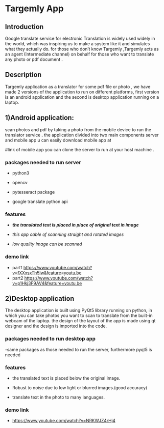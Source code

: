 # Targemly App

## Introduction
Google translate service for electronic Translation is widely used widely in the world,
which was inspiring us to make a system like it and simulates what they actually do.
for those who don’t know Targemly ,Targemly acts as an agent (Intermediate channel) on
behalf for those who want to translate any photo or pdf document .

## Description

 Targemly application as a translator for some pdf file or photo ,
 we have made 2 versions of the application to run on different platforms,
 first version is an android application and the second is desktop application running on a laptop.
 
  
 ## 1)Android application:
 
scan photos and pdf by taking a photo from the mobile device to run the translator service .
the application divided into two main components server and mobile app 
u can easily download mobile app at

#link of mobile app 
you can  clone the server to run at your host machine .

### packages needed to run server 
- python3 

- opencv

- pytesseract package

- google translate python api  

### features  

- *__the translated text is placed in place of original text in image__* 

- *this app cable of scanning  straight and rotated images* 

- *low quality image  can  be scanned* 

### demo link 
- part1 https://www.youtube.com/watch?v=fXXxsxTh5Iw&feature=youtu.be 
- part2  https://www.youtube.com/watch?v=p1Hkj3F9AV4&feature=youtu.be





## 2)Desktop application

 The desktop application is built using PyQt5 library running on python,
 in which you can take photos you want to scan to translate from the built-in webcam of the laptop.
 the design of the layout of the app is made using qt designer and the design is imported into the code.
 
 
 ### packages needed to run desktop app
 -same packages as those needed to run the server, furthermore pyqt5 is needed
 
 
 ### features  

- the translated text is placed below the original image.

- Robust to noise due to low light or blurred images.(good accuracy)

- translate text in the photo to many languages.
 
 
### demo link 
- https://www.youtube.com/watch?v=NRKWJZ4rHj4



 


